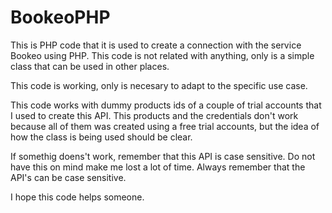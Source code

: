 # BookeoPHP
This is PHP code that it is used to create a connection with the service Bookeo using PHP. This code is not related with anything, only is a simple class that can be used in other places.

This code is working, only is necesary to adapt to the specific use case.

This code works with dummy products ids of a couple of trial accounts that I used to create this API.
This products and the credentials don't work because all of them was created using a free trial accounts, but the idea of how the class is being used should be clear. 


If somethig doens't work, remember that this API is case sensitive. Do not have this on mind make me lost a lot of time.
Always remember that the API's can be case sensitive. 

I hope this code helps someone. 
